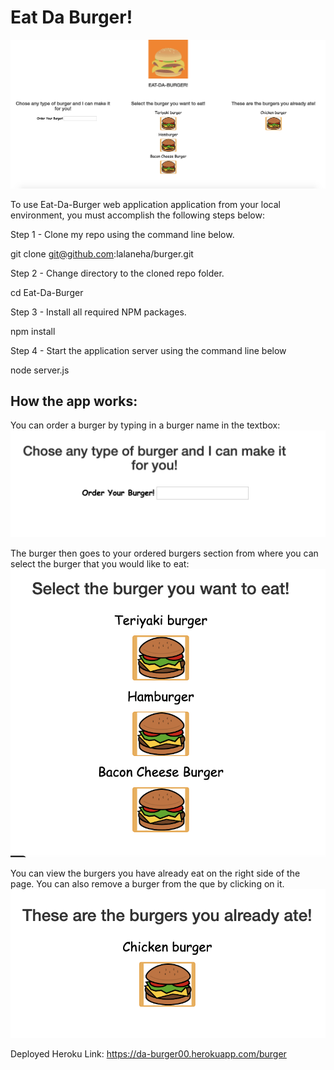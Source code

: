 # Eat Da Burger!

![](public/assests/images/entiresite.png)

To use Eat-Da-Burger web application application from your local environment, you must accomplish the following steps below:

Step 1 - Clone my repo using the command line below.

git clone git@github.com:lalaneha/burger.git

Step 2 - Change directory to the cloned repo folder.

cd Eat-Da-Burger

Step 3 - Install all required NPM packages.

npm install

Step 4 - Start the application server using the command line below

node server.js

## How the app works:
You can order a burger by typing in a burger name in the textbox:
![](public/assests/images/addnewburger.png)

The burger then goes to your ordered burgers section from where you can select the burger that you would like to eat:
![](public/assests/images/addedburgers.png)

You can view the burgers you have already eat on the right side of the page. You can also remove a burger from the que by clicking on it.
![](public/assests/images/atenburgers.png)


Deployed Heroku Link:
https://da-burger00.herokuapp.com/burger
